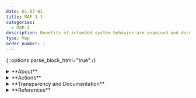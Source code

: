 ```yaml
---
date: 01-03-01
title: MAP 3.1
categories:
  - MAP-3
description: Benefits of intended system behavior are examined and documented.
type: Map
order_number: 1
---
```


{::options parse_block_html="true" /}


<details>
<summary markdown="span">**About**</summary>
<br>
AI system benefits should counterbalance the inherent risks and implicit and explicit costs. To identify system benefits, organizations should define and document system purpose and utility, along with foreseeable costs, risks, and negative impacts. Credible justification for anticipated benefits beyond the status quo should be clarified and documented.

</details>

<details>
<summary markdown="span">**Actions**</summary>

* Utilize participatory approaches and engage with system end users to evaluate system efficacy and interpretability of AI task output. 
* Incorporate stakeholder feedback about perceived system benefits beyond the status quo. 
* Align system requirements with intended purpose and document decisions. 
* Perform context analysis related to time frame, safety concerns, geographic area, physical environment, ecosystems, social environment, and cultural norms within the intended setting (or conditions that closely approximate the intended setting).

</details>

<details>
<summary markdown="span">**Transparency and Documentation**</summary>
<br>
**Transparency Considerations – Key Questions: MAP 3.1**
- Did you communicate the benefits of the AI system to users?
- Did you provide appropriate training material and disclaimers to users on how to adequately use the AI system?
- Did your organization implement a risk management system to address risks involved in deploying the identified AI solution (e.g. personnel risk or changes to commercial objectives)?

**AI Transparency Resources: MAP 3.1**
- Intel.gov: AI Ethics Framework for Intelligence Community  - 2020
- GAO-21-519SP: AI Accountability Framework for Federal Agencies & Other Entities
- Assessment List for Trustworthy AI (ALTAI) - The High-Level Expert Group on AI – 2019

</details>

<details>
<summary markdown="span">**References**</summary>    
<br>
Roel Dobbe, Thomas Krendl Gilbert, and Yonatan Mintz. 2021. Hard choices in artificial intelligence. Artificial Intelligence 300 (14 July 2021), 103555, ISSN 0004-3702. DOI: https://doi.org/10.1016/j.artint.2021.103555

Samir Passi and Solon Barocas. 2019. Problem Formulation and Fairness. In Proceedings of the Conference on Fairness, Accountability, and Transparency (FAT* '19). Association for Computing Machinery, New York, NY, USA, 39–48. https://doi.org/10.1145/3287560.3287567

</details>
